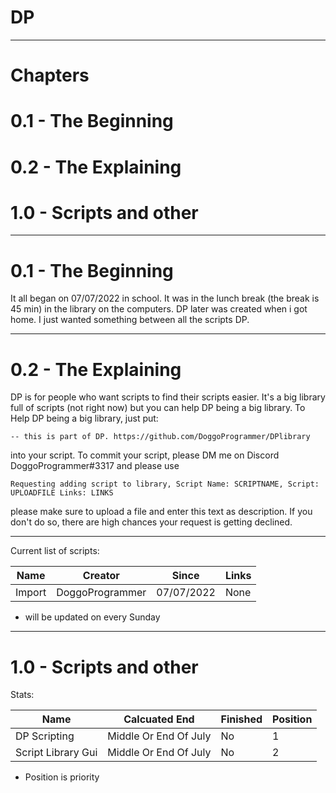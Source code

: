 # DP

-----------------------------------------

# Chapters

# 0.1 - The Beginning
# 0.2 - The Explaining
# 1.0 - Scripts and other

-----------------------------------------

# 0.1 - The Beginning

It all began on 07/07/2022 in school. It was in the lunch break (the break is 45 min) in the library on the computers.
DP later was created when i got home. I just wanted something between all the scripts DP.

-----------------------------------------

# 0.2 - The Explaining

DP is for people who want scripts to find their scripts easier. It's a big library full of scripts (not right now) but you can help DP being a big library.
To Help DP being a big library, just put:

```
-- this is part of DP. https://github.com/DoggoProgrammer/DPlibrary
```
into your script. To commit your script, please DM me on Discord DoggoProgrammer#3317 and please use 
```
Requesting adding script to library, Script Name: SCRIPTNAME, Script: UPLOADFILE Links: LINKS
```
please make sure to upload a file and enter this text as description. If you don't do so, there are high chances your request is getting declined.

-----------------------------------------

Current list of scripts:

| Name | Creator | Since | Links |
| --- | --- | --- | --- |
| Import | DoggoProgrammer | 07/07/2022 | None |

* will be updated on every Sunday

-----------------------------------------

# 1.0 - Scripts and other

Stats:

| Name | Calcuated End | Finished | Position |
| --- | --- | --- | --- |
| DP Scripting | Middle Or End Of July | No | 1
| Script Library Gui | Middle Or End Of July| No | 2




* Position is priority




